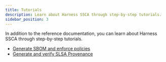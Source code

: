 ```yaml
---
title: Tutorials
description: Learn about Harness SSCA through step-by-step tutorials.
sidebar_position: 3
---
```


In addition to the reference documentation, you can learn about Harness SSCA through step-by-step tutorials.

* [Generate SBOM and enforce policies](/tutorials/secure-supply-chain/generate-sbom)
* [Generate and verify SLSA Provenance](/tutorials/secure-supply-chain/generate-slsa)
